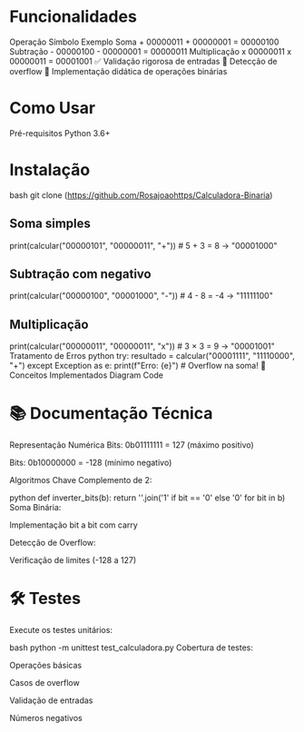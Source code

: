 # Funcionalidades

Operação	Símbolo	Exemplo
Soma	+	00000011 + 00000001 = 00000100
Subtração	-	00000100 - 00000001 = 00000011
Multiplicação	x	00000011 x 00000011 = 00001001
✅ Validação rigorosa de entradas
🚨 Detecção de overflow
🔧 Implementação didática de operações binárias

# Como Usar
Pré-requisitos
Python 3.6+

# Instalação
bash
git clone (https://github.com/Rosajoaohttps/Calculadora-Binaria)

## Soma simples
print(calcular("00000101", "00000011", "+"))  # 5 + 3 = 8 → "00001000"

## Subtração com negativo
print(calcular("00000100", "00001000", "-"))  # 4 - 8 = -4 → "11111100"

## Multiplicação
print(calcular("00000011", "00000011", "x"))  # 3 × 3 = 9 → "00001001"
Tratamento de Erros
python
try:
    resultado = calcular("00001111", "11110000", "+")
except Exception as e:
    print(f"Erro: {e}")  # Overflow na soma!
🧠 Conceitos Implementados
Diagram
Code









# 📚 Documentação Técnica
Representação Numérica
Bits: 0b01111111 = 127 (máximo positivo)

Bits: 0b10000000 = -128 (mínimo negativo)

Algoritmos Chave
Complemento de 2:

python
def inverter_bits(b):
    return ''.join('1' if bit == '0' else '0' for bit in b)
Soma Binária:

Implementação bit a bit com carry

Detecção de Overflow:

Verificação de limites (-128 a 127)

# 🛠️ Testes
Execute os testes unitários:

bash
python -m unittest test_calculadora.py
Cobertura de testes:

Operações básicas

Casos de overflow

Validação de entradas

Números negativos


